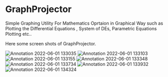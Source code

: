 # GraphProjector
<p>Simple Graphing Utility For Mathematics Oprtaion in Graphical Way such as Plotting the Differential Equations , System of DEs, Parametric Equations Plotting etc.. </p>

Here some screen shots of GraphProjector.

![Annotation 2022-06-01 133035](https://user-images.githubusercontent.com/85817726/171465328-3076f0fe-36c9-44fa-9174-243f56ca07b8.png)
![Annotation 2022-06-01 133103](https://user-images.githubusercontent.com/85817726/171465353-51074f99-92df-4be9-a67e-2ee93ec22cef.png)
![Annotation 2022-06-01 133155](https://user-images.githubusercontent.com/85817726/171465366-c54347c0-c6b2-451c-95b8-1f49e6863613.png)
![Annotation 2022-06-01 133348](https://user-images.githubusercontent.com/85817726/171465383-66c7c5b2-7e76-4f05-85c7-fe63b47c0652.png)
![Annotation 2022-06-01 133734](https://user-images.githubusercontent.com/85817726/171465406-15e704b2-780a-4680-8c8e-2c192f3632b0.png)
![Annotation 2022-06-01 133932](https://user-images.githubusercontent.com/85817726/171465413-71c1969a-f2c2-45d9-8cca-8335b195ddd1.png)
![Annotation 2022-06-01 134324](https://user-images.githubusercontent.com/85817726/171465423-689e3ff0-da1d-459a-a033-d6a5b8a10671.png)
